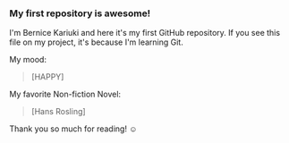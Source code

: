 ### My first repository is awesome!

I'm Bernice Kariuki and here it's my first GitHub repository.
If you see this file on my project, it's because I'm learning Git.

My mood:

> [HAPPY]

My favorite Non-fiction Novel:

> [Hans Rosling]

Thank you so much for reading! ☺